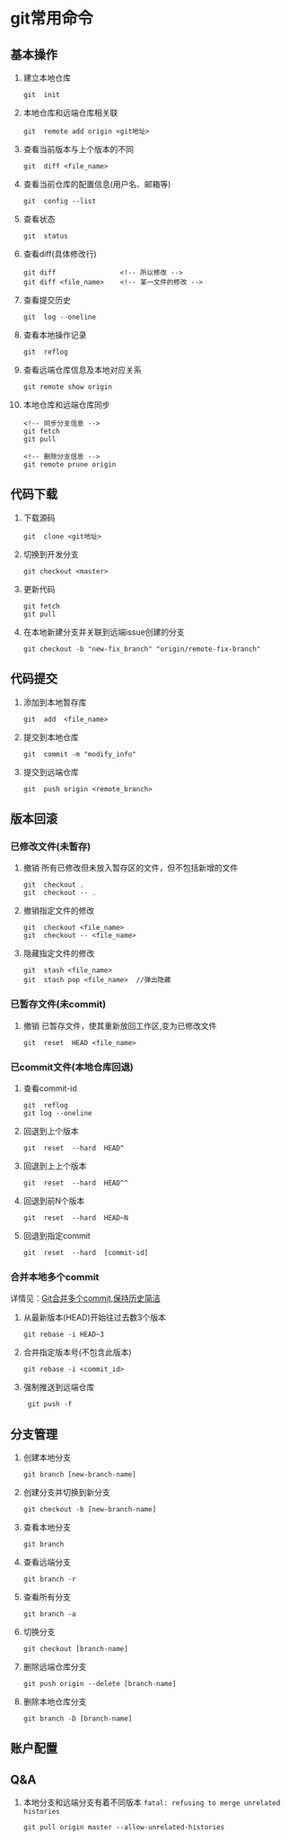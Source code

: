 # git常用命令  

## 基本操作

1. 建立本地仓库

    ```git
    git  init
    ```

2. 本地仓库和远端仓库相关联

    ```git
    git  remote add origin <git地址>
    ```

3. 查看当前版本与上个版本的不同

    ```git
    git  diff <file_name>
    ```

4. 查看当前仓库的配置信息(用户名、邮箱等)

    ```git
    git  config --list
    ```

5. 查看状态

    ```git
    git  status
    ```

6. 查看diff(具体修改行)

    ```git
    git diff                <!-- 所以修改 -->
    git diff <file_name>    <!-- 某一文件的修改 -->
    ```

7. 查看提交历史

    ```git
    git  log --oneline
    ```

8. 查看本地操作记录

    ```git
    git  reflog
    ```

9. 查看远端仓库信息及本地对应关系

    ```git
    git remote show origin
    ```

10. 本地仓库和远端仓库同步

    ```git
    <!-- 同步分支信息 -->
    git fetch
    git pull

    <!-- 删除分支信息 -->
    git remote prune origin
    ```

## 代码下载

1. 下载源码

    ```git
    git  clone <git地址>
    ```

2. 切换到开发分支

    ```git
    git checkout <master>
    ```

3. 更新代码

    ```git
    git fetch
    git pull
    ```

4. 在本地新建分支并关联到远端issue创建的分支

    ```git
    git checkout -b "new-fix_branch" "origin/remote-fix-branch"
    ```

## 代码提交

1. 添加到本地暂存库

    ```git
    git  add  <file_name>
    ```

2. 提交到本地仓库

    ```git
    git  commit -m "modify_info"
    ```

3. 提交到远端仓库

    ```git
    git  push origin <remote_branch>
    ```

## 版本回滚

### 已修改文件(未暂存)

1. 撤销 所有已修改但未放入暂存区的文件，但不包括新增的文件

    ```git
    git  checkout .
    git  checkout -- .
    ```

2. 撤销指定文件的修改

    ```git
    git  checkout <file_name>
    git  checkout -- <file_name>
    ```

3. 隐藏指定文件的修改

    ```git
    git  stash <file_name>
    git  stash pop <file_name>  //弹出隐藏
    ```

### 已暂存文件(未commit)

1. 撤销 已暂存文件，使其重新放回工作区,变为已修改文件

    ```git
    git  reset  HEAD <file_name>
    ```

### 已commit文件(本地仓库回退)

1. 查看commit-id

    ```git
    git  reflog
    git log --oneline
    ```

2. 回退到上个版本

    ```git
    git  reset  --hard  HEAD^
    ```

3. 回退到上上个版本

    ```git
    git  reset  --hard  HEAD^^
    ```

4. 回退到前N个版本

    ```git
    git  reset  --hard  HEAD~N
    ```

5. 回退到指定commit

    ```git
    git  reset  --hard  [commit-id]
    ```

### 合并本地多个commit

详情见：[Git合并多个commit,保持历史简洁](https://cloud.tencent.com/developer/article/1690638)

1. 从最新版本(HEAD)开始往过去数3个版本

    ```git
    git rebase -i HEAD~3
    ```

2. 合并指定版本号(不包含此版本)

    ```git
    git rebase -i <commit_id>
    ```

3. 强制推送到远端仓库

   ```git
    git push -f
    ```

## 分支管理

1. 创建本地分支

    ```git
    git branch [new-branch-name]
    ```

2. 创建分支并切换到新分支

    ```git
    git checkout -b [new-branch-name]
    ```

3. 查看本地分支

    ```git
    git branch
    ```

4. 查看远端分支

    ```git
    git branch -r
    ```

5. 查看所有分支

    ```git
    git branch -a
    ```

6. 切换分支

    ```git
    git checkout [branch-name]
    ```

7. 删除远端仓库分支

    ```git
    git push origin --delete [branch-name]
    ```

8. 删除本地仓库分支

    ```git
    git branch -D [branch-name]
    ```

## 账户配置

## Q&A

1. 本地分支和远端分支有着不同版本 `fatal: refusing to merge unrelated histories`  

    ```git
    git pull origin master --allow-unrelated-histories
    ```  

